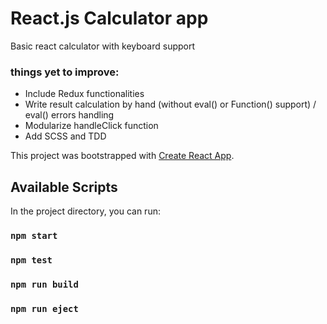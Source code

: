 # React.js Calculator app

Basic react calculator with keyboard support

### things yet to improve:

- Include Redux functionalities
- Write result calculation by hand (without eval() or Function() support) / eval() errors handling
- Modularize handleClick function
- Add SCSS and TDD

This project was bootstrapped with [Create React App](https://github.com/facebook/create-react-app).

## Available Scripts

In the project directory, you can run:

### `npm start`

### `npm test`

### `npm run build`

### `npm run eject`